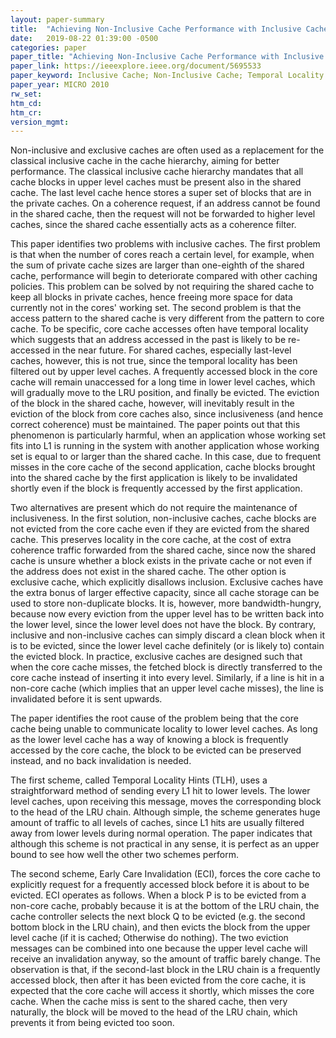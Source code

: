 ```yaml
---
layout: paper-summary
title:  "Achieving Non-Inclusive Cache Performance with Inclusive Caches"
date:   2019-08-22 01:39:00 -0500
categories: paper
paper_title: "Achieving Non-Inclusive Cache Performance with Inclusive Caches"
paper_link: https://ieeexplore.ieee.org/document/5695533
paper_keyword: Inclusive Cache; Non-Inclusive Cache; Temporal Locality
paper_year: MICRO 2010
rw_set: 
htm_cd: 
htm_cr: 
version_mgmt: 
---
```


Non-inclusive and exclusive caches are often used as a replacement for the classical inclusive cache in the cache hierarchy,
aiming for better performance. The classical inclusive cache hierarchy mandates that all cache blocks in upper level caches
must be present also in the shared cache. The last level cache hence stores a super set of blocks that are in the private caches.
On a coherence request, if an address cannot be found in the shared cache, then the request will not be forwarded to higher 
level caches, since the shared cache essentially acts as a coherence filter. 

This paper identifies two problems with inclusive caches. The first problem is that when the number of cores reach a certain
level, for example, when the sum of private cache sizes are larger than one-eighth of the shared cache, performance will begin to
deteriorate compared with other caching policies. This problem can be solved by not requiring the shared cache to keep all
blocks in private caches, hence freeing more space for data currently not in the cores' working set. The second problem
is that the access pattern to the shared cache is very different from the pattern to core cache. To be specific, core cache
accesses often have temporal locality which suggests that an address accessed in the past is likely to be re-accessed in the 
near future. For shared caches, especially last-level caches, however, this is not true, since the temporal locality has
been filtered out by upper level caches. A frequently accessed block in the core cache will remain unaccessed for a long 
time in lower level caches, which will gradually move to the LRU position, and finally be evicted. The eviction of the 
block in the shared cache, however, will inevitably result in the eviction of the block from core caches also, since 
inclusiveness (and hence correct coherence) must be maintained. The paper points out that this phenomenon is particularly
harmful, when an application whose working set fits into L1 is running in the system with another application whose working 
set is equal to or larger than the shared cache. In this case, due to frequent misses in the core cache of the second 
application, cache blocks brought into the shared cache by the first application is likely to be invalidated shortly even 
if the block is frequently accessed by the first application.

Two alternatives are present which do not require the maintenance of inclusiveness. In the first solution, non-inclusive
caches, cache blocks are not evicted from the core cache even if they are evicted from the shared cache. This preserves 
locality in the core cache, at the cost of extra coherence traffic forwarded from the shared cache, since now the 
shared cache is unsure whether a block exists in the private cache or not even if the address does not exist in the
shared cache. The other option is exclusive cache, which explicitly disallows inclusion. Exclusive caches have the 
extra bonus of larger effective capacity, since all cache storage can be used to store non-duplicate blocks. It is, however, 
more bandwidth-hungry, because now every eviction from the upper level has to be written back into the lower level,
since the lower level does not have the block. By contrary, inclusive and non-inclusive caches can simply discard a clean
block when it is to be evicted, since the lower level cache definitely (or is likely to) contain the evicted block.
In practice, exclusive caches are designed such that when the core cache misses, the fetched block is directly transferred
to the core cache instead of inserting it into every level. Similarly, if a line is hit in a non-core cache (which 
implies that an upper level cache misses), the line is invalidated before it is sent upwards.

The paper identifies the root cause of the problem being that the core cache being unable to communicate locality to
lower level caches. As long as the lower level cache has a way of knowing a block is frequently accessed by the core
cache, the block to be evicted can be preserved instead, and no back invalidation is needed. 

The first scheme, called Temporal Locality Hints (TLH), uses a straightforward method of sending every L1 hit to 
lower levels. The lower level caches, upon receiving this message, moves the corresponding block to the head of 
the LRU chain. Although simple, the scheme generates huge amount of traffic to all levels of caches, since L1 hits 
are usually filtered away from lower levels during normal operation. The paper indicates that although this scheme is
not practical in any sense, it is perfect as an upper bound to see how well the other two schemes perform.

The second scheme, Early Care Invalidation (ECI), forces the core cache to explicitly request for a frequently accessed 
block before it is about to be evicted. ECI operates as follows. When a block P is to be evicted from a non-core cache, 
probably because it is at the bottom of the LRU chain, the cache controller selects the next block Q to be evicted
(e.g. the second bottom block in the LRU chain), and then evicts the block from the upper level cache (if it is cached;
Otherwise do nothing). The two eviction messages can be combined into one because the upper level cache will receive 
an invalidation anyway, so the amount of traffic barely change. The observation is that, if the second-last block 
in the LRU chain is a frequently accessed block, then after it has been evicted from the core cache, it is expected
that the core cache will access it shortly, which misses the core cache. When the cache miss is sent to the shared
cache, then very naturally, the block will be moved to the head of the LRU chain, which prevents it from being evicted
too soon. 